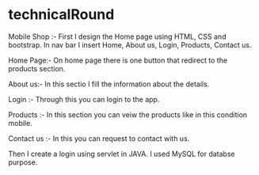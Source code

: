 # technicalRound
Mobile Shop :-
  First I design the Home page using HTML, CSS and bootstrap.
  In nav bar I insert Home, About us, Login, Products, Contact us.
  
  Home Page:- 
    On home page there is one button that redirect to the products section.
    
   About us:-
    In this sectio I fill the information about the details.
    
   Login :- 
    Through this you can login to the app.
   
   Products :- 
    In this section you can veiw the products like in this condition mobile.
   
   Contact us :- 
    In this you can request to contact with us.
    
  Then I create a login using servlet in JAVA.
  I used MySQL for databse purpose.
